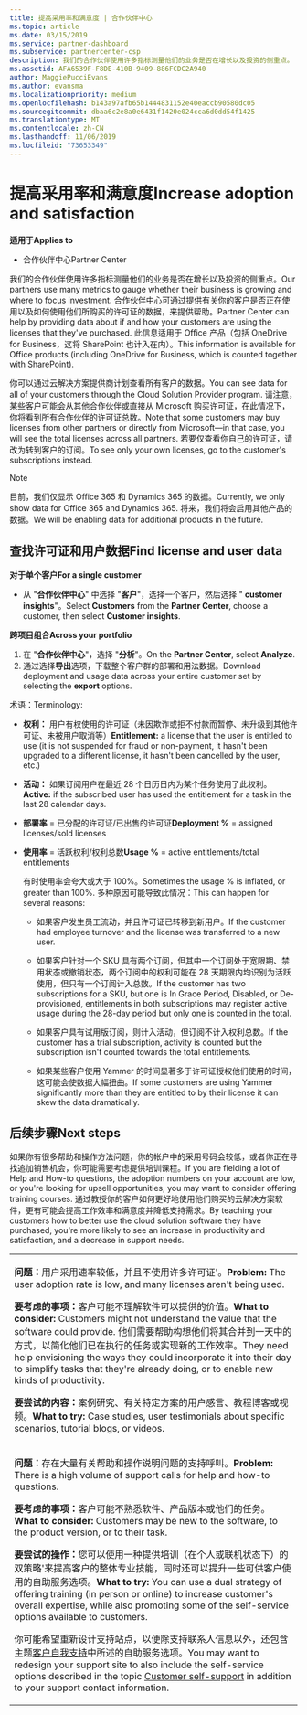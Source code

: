 ```yaml
---
title: 提高采用率和满意度 | 合作伙伴中心
ms.topic: article
ms.date: 03/15/2019
ms.service: partner-dashboard
ms.subservice: partnercenter-csp
description: 我们的合作伙伴使用许多指标测量他们的业务是否在增长以及投资的侧重点。 合作伙伴中心可通过提供有关你的客户是否正在使用以及如何使用他们所购买的许可证的数据，来提供帮助。
ms.assetid: AFA6539F-F8DE-410B-9409-886FCDC2A940
author: MaggiePucciEvans
ms.author: evansma
ms.localizationpriority: medium
ms.openlocfilehash: b143a97afb65b1444831152e40eaccb90580dc05
ms.sourcegitcommit: dbaa6c2e8a0e6431f1420e024cca6d0dd54f1425
ms.translationtype: MT
ms.contentlocale: zh-CN
ms.lasthandoff: 11/06/2019
ms.locfileid: "73653349"
---
```

# <a name="increase-adoption-and-satisfaction"></a><span data-ttu-id="8e896-104">提高采用率和满意度</span><span class="sxs-lookup"><span data-stu-id="8e896-104">Increase adoption and satisfaction</span></span>

<span data-ttu-id="8e896-105">**适用于**</span><span class="sxs-lookup"><span data-stu-id="8e896-105">**Applies to**</span></span>

-  <span data-ttu-id="8e896-106">合作伙伴中心</span><span class="sxs-lookup"><span data-stu-id="8e896-106">Partner Center</span></span>

<span data-ttu-id="8e896-107">我们的合作伙伴使用许多指标测量他们的业务是否在增长以及投资的侧重点。</span><span class="sxs-lookup"><span data-stu-id="8e896-107">Our partners use many metrics to gauge whether their business is growing and where to focus investment.</span></span> <span data-ttu-id="8e896-108">合作伙伴中心可通过提供有关你的客户是否正在使用以及如何使用他们所购买的许可证的数据，来提供帮助。</span><span class="sxs-lookup"><span data-stu-id="8e896-108">Partner Center can help by providing data about if and how your customers are using the licenses that they've purchased.</span></span> <span data-ttu-id="8e896-109">此信息适用于 Office 产品（包括 OneDrive for Business，这将 SharePoint 也计入在内）。</span><span class="sxs-lookup"><span data-stu-id="8e896-109">This information is available for Office products (including OneDrive for Business, which is counted together with SharePoint).</span></span>

<span data-ttu-id="8e896-110">你可以通过云解决方案提供商计划查看所有客户的数据。</span><span class="sxs-lookup"><span data-stu-id="8e896-110">You can see data for all of your customers through the Cloud Solution Provider program.</span></span> <span data-ttu-id="8e896-111">请注意，某些客户可能会从其他合作伙伴或直接从 Microsoft 购买许可证，在此情况下，你将看到所有合作伙伴的许可证总数。</span><span class="sxs-lookup"><span data-stu-id="8e896-111">Note that some customers may buy licenses from other partners or directly from Microsoft—in that case, you will see the total licenses across all partners.</span></span> <span data-ttu-id="8e896-112">若要仅查看你自己的许可证，请改为转到客户的订阅。</span><span class="sxs-lookup"><span data-stu-id="8e896-112">To see only your own licenses, go to the customer's subscriptions instead.</span></span>

> [!NOTE]  
>  <span data-ttu-id="8e896-113">目前，我们仅显示 Office 365 和 Dynamics 365 的数据。</span><span class="sxs-lookup"><span data-stu-id="8e896-113">Currently, we only show data for Office 365 and Dynamics 365.</span></span> <span data-ttu-id="8e896-114">将来，我们将会启用其他产品的数据。</span><span class="sxs-lookup"><span data-stu-id="8e896-114">We will be enabling data for additional products in the future.</span></span>

## <a name="find-license-and-user-data"></a><span data-ttu-id="8e896-115">查找许可证和用户数据</span><span class="sxs-lookup"><span data-stu-id="8e896-115">Find license and user data</span></span>


<span data-ttu-id="8e896-116">**对于单个客户**</span><span class="sxs-lookup"><span data-stu-id="8e896-116">**For a single customer**</span></span>

-   <span data-ttu-id="8e896-117">从 "**合作伙伴中心**" 中选择 "**客户**"，选择一个客户，然后选择 " **customer insights**"。</span><span class="sxs-lookup"><span data-stu-id="8e896-117">Select **Customers** from the **Partner Center**, choose a customer, then select **Customer insights**.</span></span>

<span data-ttu-id="8e896-118">**跨项目组合**</span><span class="sxs-lookup"><span data-stu-id="8e896-118">**Across your portfolio**</span></span>

1.  <span data-ttu-id="8e896-119">在 "**合作伙伴中心**"，选择 "**分析**"。</span><span class="sxs-lookup"><span data-stu-id="8e896-119">On the **Partner Center**, select **Analyze**.</span></span>
2.  <span data-ttu-id="8e896-120">通过选择**导出**选项，下载整个客户群的部署和用法数据。</span><span class="sxs-lookup"><span data-stu-id="8e896-120">Download deployment and usage data across your entire customer set by selecting the **export** options.</span></span>

<span data-ttu-id="8e896-121">术语：</span><span class="sxs-lookup"><span data-stu-id="8e896-121">Terminology:</span></span>

-   <span data-ttu-id="8e896-122">**权利：** 用户有权使用的许可证（未因欺诈或拒不付款而暂停、未升级到其他许可证、未被用户取消等）</span><span class="sxs-lookup"><span data-stu-id="8e896-122">**Entitlement:** a license that the user is entitled to use (it is not suspended for fraud or non-payment, it hasn't been upgraded to a different license, it hasn't been cancelled by the user, etc.)</span></span>

-   <span data-ttu-id="8e896-123">**活动：** 如果订阅用户在最近 28 个日历日内为某个任务使用了此权利。</span><span class="sxs-lookup"><span data-stu-id="8e896-123">**Active:** if the subscribed user has used the entitlement for a task in the last 28 calendar days.</span></span>

-   <span data-ttu-id="8e896-124">**部署率** = 已分配的许可证/已出售的许可证</span><span class="sxs-lookup"><span data-stu-id="8e896-124">**Deployment %** = assigned licenses/sold licenses</span></span>

-   <span data-ttu-id="8e896-125">**使用率** = 活跃权利/权利总数</span><span class="sxs-lookup"><span data-stu-id="8e896-125">**Usage %** = active entitlements/total entitlements</span></span>

    <span data-ttu-id="8e896-126">有时使用率会夸大或大于 100%。</span><span class="sxs-lookup"><span data-stu-id="8e896-126">Sometimes the usage % is inflated, or greater than 100%.</span></span> <span data-ttu-id="8e896-127">多种原因可能导致此情况：</span><span class="sxs-lookup"><span data-stu-id="8e896-127">This can happen for several reasons:</span></span>

    -   <span data-ttu-id="8e896-128">如果客户发生员工流动，并且许可证已转移到新用户。</span><span class="sxs-lookup"><span data-stu-id="8e896-128">If the customer had employee turnover and the license was transferred to a new user.</span></span>

    -   <span data-ttu-id="8e896-129">如果客户针对一个 SKU 具有两个订阅，但其中一个订阅处于宽限期、禁用状态或撤销状态，两个订阅中的权利可能在 28 天期限内均识别为活跃使用，但只有一个订阅计入总数。</span><span class="sxs-lookup"><span data-stu-id="8e896-129">If the customer has two subscriptions for a SKU, but one is In Grace Period, Disabled, or De-provisioned, entitlements in both subscriptions may register active usage during the 28-day period but only one is counted in the total.</span></span>

    -   <span data-ttu-id="8e896-130">如果客户具有试用版订阅，则计入活动，但订阅不计入权利总数。</span><span class="sxs-lookup"><span data-stu-id="8e896-130">If the customer has a trial subscription, activity is counted but the subscription isn't counted towards the total entitlements.</span></span>

    -   <span data-ttu-id="8e896-131">如果某些客户使用 Yammer 的时间显著多于许可证授权他们使用的时间，这可能会使数据大幅扭曲。</span><span class="sxs-lookup"><span data-stu-id="8e896-131">If some customers are using Yammer significantly more than they are entitled to by their license it can skew the data dramatically.</span></span>

## <a name="next-steps"></a><span data-ttu-id="8e896-132">后续步骤</span><span class="sxs-lookup"><span data-stu-id="8e896-132">Next steps</span></span>


<span data-ttu-id="8e896-133">如果你有很多帮助和操作方法问题，你的帐户中的采用号码会较低，或者你正在寻找追加销售机会，你可能需要考虑提供培训课程。</span><span class="sxs-lookup"><span data-stu-id="8e896-133">If you are fielding a lot of Help and How-to questions, the adoption numbers on your account are low, or you're looking for upsell opportunities, you may want to consider offering training courses.</span></span> <span data-ttu-id="8e896-134">通过教授你的客户如何更好地使用他们购买的云解决方案软件，更有可能会提高工作效率和满意度并降低支持需求。</span><span class="sxs-lookup"><span data-stu-id="8e896-134">By teaching your customers how to better use the cloud solution software they have purchased, you're more likely to see an increase in productivity and satisfaction, and a decrease in support needs.</span></span>

<table>
<colgroup>
<col width="100%" />
</colgroup>
<tbody>
<tr class="odd">
<td><p><span data-ttu-id="8e896-135"><strong>问题：</strong>用户采用速率较低，并且不使用许多许可证&#39;。</span><span class="sxs-lookup"><span data-stu-id="8e896-135"><strong>Problem:</strong> The user adoption rate is low, and many licenses aren&#39;t being used.</span></span></p>
<p><span data-ttu-id="8e896-136"><strong>要考虑的事项：</strong>客户可能不理解软件可以提供的价值。</span><span class="sxs-lookup"><span data-stu-id="8e896-136"><strong>What to consider:</strong> Customers might not understand the value that the software could provide.</span></span> <span data-ttu-id="8e896-137">他们需要帮助构想他们将其合并到一天中的方式，以简化他们已在执行的任务或实现新的工作效率。</span><span class="sxs-lookup"><span data-stu-id="8e896-137">They need help envisioning the ways they could incorporate it into their day to simplify tasks that they're already doing, or to enable new kinds of productivity.</span></span></p>
<p><span data-ttu-id="8e896-138"><strong>要尝试的内容：</strong>案例研究、有关特定方案的用户感言、教程博客或视频。</span><span class="sxs-lookup"><span data-stu-id="8e896-138"><strong>What to try:</strong> Case studies, user testimonials about specific scenarios, tutorial blogs, or videos.</span></span></p></td>
</tr>
<tr class="even">
<td><p><span data-ttu-id="8e896-139"><strong>问题：</strong>存在大量有关帮助和操作说明问题的支持呼叫。</span><span class="sxs-lookup"><span data-stu-id="8e896-139"><strong>Problem:</strong> There is a high volume of support calls for help and how-to questions.</span></span></p>
<p><span data-ttu-id="8e896-140"><strong>要考虑的事项：</strong>客户可能不熟悉软件、产品版本或他们的任务。</span><span class="sxs-lookup"><span data-stu-id="8e896-140"><strong>What to consider:</strong> Customers may be new to the software, to the product version, or to their task.</span></span></p>
<p><span data-ttu-id="8e896-141"><strong>要尝试的操作：</strong>您可以使用一种提供培训（在个人或联机状态下）的双策略&#39;来提高客户的整体专业技能，同时还可以提升一些可供客户使用的自助服务选项。</span><span class="sxs-lookup"><span data-stu-id="8e896-141"><strong>What to try:</strong> You can use a dual strategy of offering training (in person or online) to increase customer&#39;s overall expertise, while also promoting some of the self-service options available to customers.</span></span></p>
<p><span data-ttu-id="8e896-142">你可能希望重新设计支持站点，以便除支持联系人信息以外，还包含主题<a href="customer-self-support.md" data-raw-source="[Customer self-support](customer-self-support.md)">客户自我支持</a>中所述的自助服务选项。</span><span class="sxs-lookup"><span data-stu-id="8e896-142">You may want to redesign your support site to also include the self-service options described in the topic <a href="customer-self-support.md" data-raw-source="[Customer self-support](customer-self-support.md)">Customer self-support</a> in addition to your support contact information.</span></span></p></td>
</tr>
</tbody>
</table>

 

 

 



